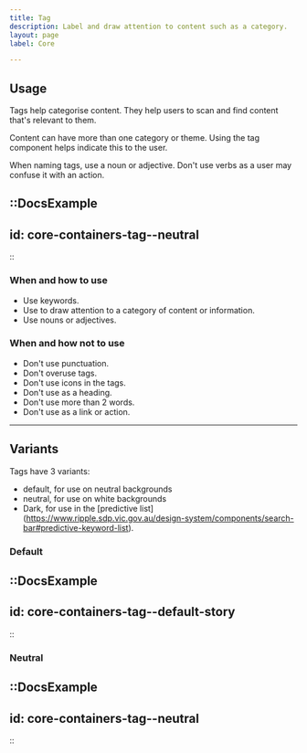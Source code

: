 ```yaml
---
title: Tag
description: Label and draw attention to content such as a category. 
layout: page
label: Core

---
```


## Usage
Tags help categorise content. They help users to scan and find content that's relevant to them.

Content can have more than one category or theme. Using the tag component helps indicate this to the user.

When naming tags, use a noun or adjective. Don't use verbs as a user may confuse it with an action.

::DocsExample
---
id: core-containers-tag--neutral
---
::

### When and how to use
- Use keywords.
- Use to draw attention to a category of content or information.
- Use nouns or adjectives.

### When and how not to use
- Don't use punctuation.
- Don't overuse tags.
- Don't use icons in the tags.
- Don't use as a heading.
- Don't use more than 2 words.
- Don't use as a link or action.

---

## Variants
Tags have 3 variants:
- default, for use on neutral backgrounds
- neutral, for use on white backgrounds
- Dark, for use in the [predictive list] (https://www.ripple.sdp.vic.gov.au/design-system/components/search-bar#predictive-keyword-list).

### Default
::DocsExample
---
id: core-containers-tag--default-story
---
::

### Neutral

::DocsExample
---
id: core-containers-tag--neutral
---
::


